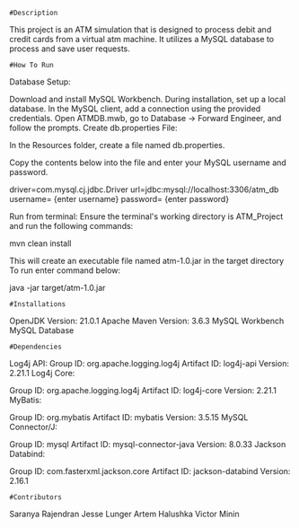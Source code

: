     #Description
This project is an ATM simulation that is designed to process debit and
credit cards from a virtual atm machine. It utilizes a MySQL database to
process and save user requests.

    #How To Run
Database Setup:

Download and install MySQL Workbench.
During installation, set up a local database.
In the MySQL client, add a connection using the provided credentials.
Open ATMDB.mwb, go to Database -> Forward Engineer, and follow the prompts.
Create db.properties File:

In the Resources folder, create a file named db.properties.

Copy the contents below into the file and enter your MySQL username and password.

driver=com.mysql.cj.jdbc.Driver
url=jdbc:mysql://localhost:3306/atm_db
username= {enter username}
password= {enter password}

Run from terminal:
Ensure the terminal's working directory is ATM_Project and run the following commands:

mvn clean install

This will create an executable file named atm-1.0.jar in the target directory
To run enter command below:

java -jar target/atm-1.0.jar

    #Installations
OpenJDK Version: 21.0.1
Apache Maven Version: 3.6.3
MySQL Workbench
MySQL Database

    #Dependencies
Log4j API:
Group ID: org.apache.logging.log4j
Artifact ID: log4j-api
Version: 2.21.1
Log4j Core:

Group ID: org.apache.logging.log4j
Artifact ID: log4j-core
Version: 2.21.1
MyBatis:

Group ID: org.mybatis
Artifact ID: mybatis
Version: 3.5.15
MySQL Connector/J:

Group ID: mysql
Artifact ID: mysql-connector-java
Version: 8.0.33
Jackson Databind:

Group ID: com.fasterxml.jackson.core
Artifact ID: jackson-databind
Version: 2.16.1

    #Contributors
Saranya Rajendran
Jesse Lunger
Artem Halushka
Victor Minin

